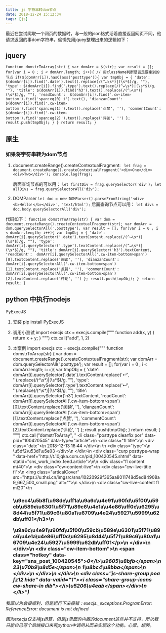 ```yaml
---
title: js 字符串转dom节点
date: 2018-12-24 15:12:34
tags: [js]
---
```


最近在尝试爬取一个网页的数据时，与一般的json格式活着直接返回网页不同，他请求返回的事dom字符串，偷懒先用jquey整理出来的逻辑如下：

## jquery
`function domstrToArray(str) {
    var domArr = $(str);
    var result = [];
    for(var i = 0 ; i < domArr.length; i++){
        // 用className判断是否是要拿到的节点
        if($(domArr[i]).hasClass('posttype')){
            var tmpObj = {
                'date': $(domArr[i]).find('.date').text().replace(/(^↵\s*)|(\s*$)/g, ""),
                'type': $(domArr[i]).find('.type').text().replace(/(^↵\s*)|(\s*$)/g, ""),
                'title': $(domArr[i]).find('h3').text().replace(/(^↵\s*)|(\s*$)/g, ""),
                'readCount':  $(domArr[i]).find('.cw-item-bottom').find('span:eq(0) i').text(),
                'dianzanCount': $(domArr[i]).find('.cw-item-bottom').find('span:eq(1)').text().replace('点赞', ''),
                'commentCount': $(domArr[i]).find('.cw-item-bottom').find('span:eq(2)').text().replace('评论', '')
            };
            result.push(tmpObj);
        }
    }
    return result;
}`


## 原生

### 如果将字符串转为dom节点
1. document.createRange().createContextualFragment:
   ` let frag = document.createRange().createContextualFragment('<div>One</div><div>Two</div>');
    console.log(frag);`
    
    后面查询节点的可以用：
    `let firstDiv = frag.querySelector('div');
     let allDivs = frag.querySelectorAll('div');
    `
    
2. DOMParser
    `let doc = new DOMParser().parseFromString('<div><b>Hello!</b></div>', 'text/html');`
    后面查询节点可以用：
    `let divs = doc.body.querySelectorAll('div');`

代码如下：
`function domstrToArray(str) {
    var dom = document.createRange().createContextualFragment(str);
    var domArr = dom.querySelectorAll('.posttype');
    var result = [];
    for(var i = 0 ; i < domArr.length; i++){
        var tmpObj = {
            'date': domArr[i].querySelector('.date').textContent.replace(/(^↵\s*)|(\s*$)/g, ""),
            'type': domArr[i].querySelector('.type').textContent.replace(/(^↵\s*)|(\s*$)/g, ""),
            'title': domArr[i].querySelector('h3').textContent,
            'readCount':  domArr[i].querySelectorAll('.cw-item-bottom>span')[0].textContent.replace('阅读', ''),
            'dianzanCount': domArr[i].querySelectorAll('.cw-item-bottom>span')[1].textContent.replace('点赞', ''),
            'commentCount': domArr[i].querySelectorAll('.cw-item-bottom>span')[2].textContent.replace('评论', '')
        };
        result.push(tmpObj);
    }
	return result;
}`


## python 中执行nodejs
PyExecJS

1. 安装
 pip install PyExecJS 
 
2. 调用小测试
import execjs
ctx = execjs.compile("""
   function add(x, y) {
      return x + y;
   }
""")
ctx.call("add", 1, 2)

3. 本案例
import execjs
ctx = execjs.compile("""
   function domstrToArray(str) {
    var dom = document.createRange().createContextualFragment(str);
    var domArr = dom.querySelectorAll('.posttype');
    var result = [];
    for(var i = 0 ; i < domArr.length; i++){
        var tmpObj = {
            'date': domArr[i].querySelector('.date').textContent.replace('↵', '').replace(/(^\s*)|(\s*$)/g, ""),
            'type': domArr[i].querySelector('.type').textContent.replace('↵', '').replace(/(^\s*)|(\s*$)/g, ""),
            'title': domArr[i].querySelector('h3').textContent,
            'readCount':  domArr[i].querySelectorAll('.cw-item-bottom>span')[0].textContent.replace('阅读', ''),
            'dianzanCount': domArr[i].querySelectorAll('.cw-item-bottom>span')[1].textContent.replace('点赞', ''),
            'commentCount': domArr[i].querySelectorAll('.cw-item-bottom>span')[2].textContent.replace('评论', '')
        };
        result.push(tmpObj);
    }
	return result;
}
""")
ctx.call("domstrToArray", " <li class=\"posttype clearfix por\" data-pid=\"100420545\" data-type=\"article\">\n            <div class=\"fl title\">\n                <div class=\"date\">\n                    2018-12-13 18:44                <\/div>\n                \n                                    <div class=\"type\">\n                        \u5df2\u53d1\u5e03                                            <\/div>\n                            <\/div>\n                                                    <div class=\"curp posttype-wrap \" data-href=\"http:\/\/t.10jqka.com.cn\/pid_100420545.shtml\" data-statid=\"sns_work_index.feed.article\">\n\n                <div class=\"fl content mt40\">\n                    <div class=\"cw-content-live\">\n                        <div class=\"cw-live-title fl\">\n                                                            <img class=\"articalCover\" src=\"https:\/\/u.thsi.cn\/imgsrc\/sns\/10220929f365aa8011748d5ed84908a9_667_500_small.png\" alt=\"\">\n                                                    <\/div>\n                        <div class=\"cw-live-content fl ml20\">\n                            <h3>\u9ec4\u5b8f\u98de\uff1a\u9a6c\u4e91\u90fd\u5f00\u59cb\u589e\u6301\u5f71\u89c6\u4e1a\u4e86\uff0c\u6295\u8d44\u5f71\u89c6\u80a1\u6709\u4e24\u5927\u5999\u62db\uff01<\/h3>\n                            <p>\u9a6c\u4e91\u90fd\u5f00\u59cb\u589e\u6301\u5f71\u89c6\u4e1a\u4e86\uff0c\u6295\u8d44\u5f71\u89c6\u80a1\u6709\u4e24\u5927\u5999\u62db\uff01<\/p>\n                        <\/div>\n                    <\/div>\n                    <div class=\"cw-item-bottom\">\n                        <span class=\"hotkey\" data-key=\"sns_post_100420545\"><i>0<\/i>\u9605\u8bfb<\/span>\n                        <span>23\u70b9\u8d5e<\/span>\n                        <span>1\u8bc4\u8bba<\/span>\n                    <\/div>\n                <\/div>\n            <\/div>\n            <div class=\"js-share-group poa fz12 hide\" data-valid=\"1\"><i class=\"share-group-icons cw-share-in dib\"><\/i><span>\u5206\u4eab<\/span><\/div>\n        <\/li>")

我原以为会很顺利，但是运行下来报错：execjs._exceptions.ProgramError: ReferenceError: document is not defined

因为execjs仅支持js运算，但是js里面的内置的document这些并不支持，所以我只能自己写个后端接口来再python中调用从而来实现这个功能。心累，想哭。


